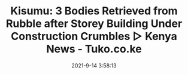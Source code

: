 ---
"title": "Kisumu: 3 Bodies Retrieved from Rubble after Storey Building Under Construction Crumbles ▷ Kenya News - Tuko.co.ke"
"date": "2021-9-14 3:58:13"
"feed_name": "GOOGLENEWSCONSTRUCTION"
"feed_website": "https://news.google.com/search?q=construction%2Bincident&hl=en-US&gl=US&ceid=US:en"
"feed_rss": "https://news.google.com/rss/search?q=construction%2Bincident&hl=en-US&gl=US&ceid=US:en"
"link": "https://www.tuko.co.ke/425994-kisumu-3-bodies-retrieved-rubble-storey-building-under-construction-crumbles.html"
"file": "_posts/2021-1-1-0e877088f893b54e393f3ffeccab35c6eb648560.md"
"accident": "1"
"drilling": "0"
---